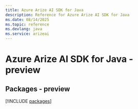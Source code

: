 ```yaml
---
title: Azure Arize AI SDK for Java
description: Reference for Azure Arize AI SDK for Java
ms.date: 08/14/2025
ms.topic: reference
ms.devlang: java
ms.service: arizeai
---
```

# Azure Arize AI SDK for Java - preview
## Packages - preview
[!INCLUDE [packages](arize-ai-index.md)]
